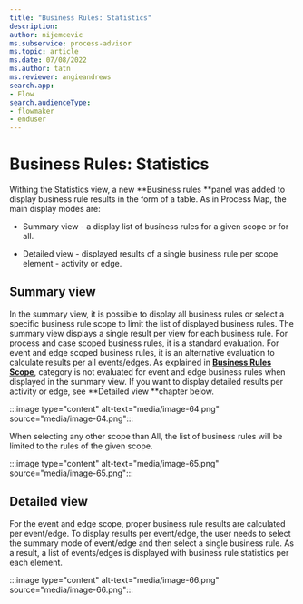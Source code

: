 ```yaml
---
title: "Business Rules: Statistics"
description:
author: nijemcevic
ms.subservice: process-advisor
ms.topic: article
ms.date: 07/08/2022
ms.author: tatn
ms.reviewer: angieandrews
search.app:
- Flow
search.audienceType:
- flowmaker
- enduser
---
```


# Business Rules: Statistics

Withing the Statistics view, a new **Business rules **panel was added to display business rule results in the form of a table. As in Process Map, the main display modes are:

- Summary view - a display list of business rules for a given scope or for all.

- Detailed view - displayed results of a single business rule per scope element - activity or edge.

## Summary view

In the summary view, it is possible to display all business rules or select a specific business rule scope to limit the list of displayed business rules. The summary view displays a single result per view for each business rule. For process and case scoped business rules, it is a standard evaluation. For event and edge scoped business rules, it is an alternative evaluation to calculate results per all events/edges. As explained in [**Business Rules Scope**](business-rule-scope.md), category is not evaluated for event and edge business rules when displayed in the summary view. If you want to display detailed results per activity or edge, see **Detailed view **chapter below.

:::image type="content" alt-text="media/image-64.png" source="media/image-64.png":::

When selecting any other scope than All, the list of business rules will be limited to the rules of the given scope.

:::image type="content" alt-text="media/image-65.png" source="media/image-65.png":::

## Detailed view

For the event and edge scope, proper business rule results are calculated per event/edge. To display results per event/edge, the user needs to select the summary mode of event/edge and then select a single business rule. As a result, a list of events/edges is displayed with business rule statistics per each element.

:::image type="content" alt-text="media/image-66.png" source="media/image-66.png":::


